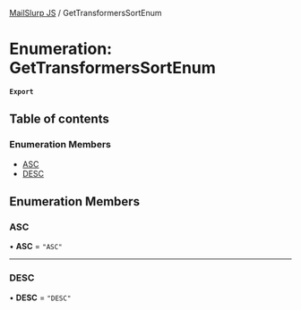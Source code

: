 [MailSlurp JS](../README.md) / GetTransformersSortEnum

# Enumeration: GetTransformersSortEnum

**`Export`**

## Table of contents

### Enumeration Members

- [ASC](GetTransformersSortEnum.md#asc)
- [DESC](GetTransformersSortEnum.md#desc)

## Enumeration Members

### ASC

• **ASC** = ``"ASC"``

___

### DESC

• **DESC** = ``"DESC"``
